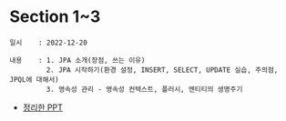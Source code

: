 # Section 1~3
    일시    : 2022-12-20
    
    내용    : 1. JPA 소개(장점, 쓰는 이유)
             2. JPA 시작하기(환경 설정, INSERT, SELECT, UPDATE 실습, 주의점, JPQL에 대해서)
             3. 영속성 관리 - 영속성 컨텍스트, 플러시, 엔티티의 생명주기
    
   
    
* [정리한 PPT]( 주소 )  

        
    

